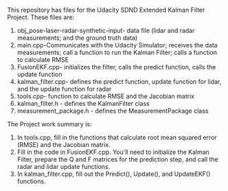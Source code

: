 
This repository has files for the Udacity SDND Extended Kalman Filter Project. These files are:
1.	obj_pose-laser-radar-synthetic-input- data file (lidar and radar measurements; and the ground truth data)
2.	main.cpp-Communicates with the Udacity Simulator; receives the data measurements; call a function to run the Kalman Filter; calls a function to calculate RMSE
3.	FusionEKF.cpp- initializes the filter, calls the predict function, calls the update function
4.	kalman_filter.cpp- defines the predict function, update function for lidar, and the update function for radar
5.	tools.cpp- function to calculate RMSE and the Jacobian matrix
6.	kalman_filter.h - defines the KalmanFilter class
7.	measurement_package.h - defines the MeasurementPackage class

The Project work summary is:
1.	In tools.cpp, fill in the functions that calculate root mean squared error (RMSE) and the Jacobian matrix.
2.	Fill in the code in FusionEKF.cpp. You'll need to initialize the Kalman Filter, prepare the Q and F matrices for the prediction step, and call the radar and lidar update functions.
3.	In kalman_filter.cpp, fill out the Predict(), Update(), and UpdateEKF() functions.
